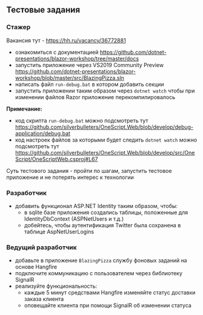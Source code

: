 ## Тестовые задания

### Стажер

Вакансия тут - https://hh.ru/vacancy/36772881

* ознакомиться с документацией https://github.com/dotnet-presentations/blazor-workshop/tree/master/docs
* запустить приложение через VS2019 Community Preview https://github.com/dotnet-presentations/blazor-workshop/blob/master/src/BlazingPizza.sln
* написать файл `run-debug.bat` в котором добавить секции 
* запустить приложении таким образом через `dotnet watch` чтобы при изменении файлов Razor приложение перекомпилировалось

**Примечание:**

* код скрипта `run-debug.bat` можно подсмотреть тут https://github.com/silverbulleters/OneScript.Web/blob/develop/debug-application/debug.bat
* код настроек файлов за которыми будет следить `dotnet watch` можно подсмотреть тут https://github.com/silverbulleters/OneScript.Web/blob/develop/src/OneScript/OneScriptWeb.csproj#L67

Суть тестового задания - пройти по шагам, запустить тестовое приложение и не потерять интерес к технологии

### Разработчик

* добавить функционал ASP.NET Identity таким образом, чтобы:
  * в sqlite базе приложения создались таблицы, положенные для IdentityDbContext (ASPNetUsers и т.д.)
  * добейтесь, чтобы аутентификация Twitter была сохранена в таблице AspNetUserLogins

### Ведущий разработчик

* добавьте в приложение `BlazingPizza` службу фоновых заданий на основе Hangfire
* подключите коммуникацию с пользователем через библиотеку SignalR
* реализуйте функциональность:
  * каждые 5 минут средствами Hangfire изменяйте статус доставки заказа клиента
  * оповещайте клиента при помощи SignalR об изменении статуса
